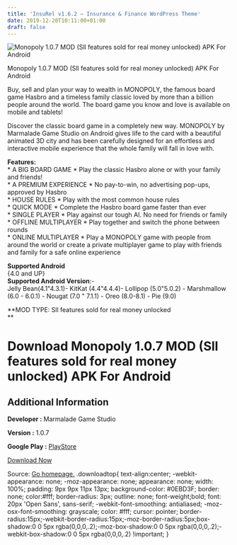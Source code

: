 ```yaml
---
title: 'InsuRel v1.6.2 – Insurance & Finance WordPress Theme'
date: 2019-12-20T10:11:00+01:00
draft: false
---
```


![Monopoly 1.0.7 MOD (Sll features sold for real money unlocked) APK For Android](https://i1.wp.com/apkhome.net/wp-content/uploads/2019/12/Monopoly-1.0.7-MOD-Sll-features-sold-for-real-money-unlocked.png "Monopoly 1.0.7 MOD (Sll features sold for real money unlocked) APK For Android")

  

Monopoly 1.0.7 MOD (Sll features sold for real money unlocked) APK For Android

Buy, sell and plan your way to wealth in MONOPOLY, the famous board game Hasbro and a timeless family classic loved by more than a billion people around the world. The board game you know and love is available on mobile and tablets!

Discover the classic board game in a completely new way. MONOPOLY by Marmalade Game Studio on Android gives life to the card with a beautiful animated 3D city and has been carefully designed for an effortless and interactive mobile experience that the whole family will fall in love with.

**Features:**  
\* A BIG BOARD GAME \* Play the classic Hasbro alone or with your family and friends!  
\* A PREMIUM EXPERIENCE \* No pay-to-win, no advertising pop-ups, approved by Hasbro  
\* HOUSE RULES \* Play with the most common house rules  
\* QUICK MODE \* Complete the Hasbro board game faster than ever  
\* SINGLE PLAYER \* Play against our tough AI. No need for friends or family  
\* OFFLINE MULTIPLAYER \* Play together and switch the phone between rounds  
\* ONLINE MULTIPLAYER \* Play a MONOPOLY game with people from around the world or create a private multiplayer game to play with friends and family for a safe online experience

**Supported Android**  
{4.0 and UP}  
**Supported Android Version**:-  
Jelly Bean(4.1"4.3.1)- KitKat (4.4"4.4.4)- Lollipop (5.0"5.0.2) - Marshmallow (6.0 - 6.0.1) - Nougat (7.0 " 7.1.1) - Oreo (8.0-8.1) - Pie (9.0)

**MOD TYPE: Sll features sold for real money unlocked  
**

Download Monopoly 1.0.7 MOD (Sll features sold for real money unlocked) APK For Android
=======================================================================================

Additional Information
----------------------

**Developer :** Marmalade Game Studio

**Version :** 1.0.7

**Google Play :** [PlayStore](https://play.google.com/store/apps/details?id=com.marmalade.monopoly)

  

[Download Now](https://store4app.co/post/monopoly-1-0-7-mod-sll-features-sold-for-real-money-unlocked-apk-for-android_1576782247)

  
Source: [Go homepage.](https://store4app.co/post/monopoly-1-0-7-mod-sll-features-sold-for-real-money-unlocked-apk-for-android_1576782247) .downloadtop{ text-align:center; -webkit-appearance: none; -moz-appearance: none; appearance: none; width: 100%; padding: 9px 9px 11px 13px; background-color: #0EBD3F; border: none; color:#fff; border-radius: 3px; outline: none; font-weight;bold; font: 20px 'Open Sans', sans-serif; -webkit-font-smoothing: antialiased; -moz-osx-font-smoothing: grayscale; color: #fff; cursor: pointer; border-radius:15px;-webkit-border-radius:15px;-moz-border-radius:5px;box-shadow:0 0 5px rgba(0,0,0,.2);-moz-box-shadow:0 0 5px rgba(0,0,0,.2);-webkit-box-shadow:0 0 5px rgba(0,0,0,.2) !important; }